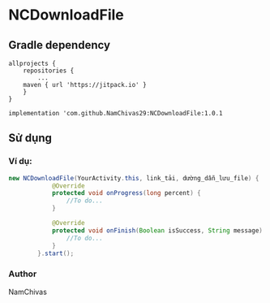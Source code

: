 # NCDownloadFile


## Gradle dependency

```
allprojects {
    repositories {
        ...
	maven { url 'https://jitpack.io' }
	}
}
```

```
implementation 'com.github.NamChivas29:NCDownloadFile:1.0.1
```
## Sử dụng

### Ví dụ:
```java
new NCDownloadFile(YourActivity.this, link_tải, dường_dẫn_lưu_file) {
            @Override
            protected void onProgress(long percent) {
                //To do...
            }

            @Override
            protected void onFinish(Boolean isSuccess, String message) {
            	//To do...
            }
        }.start();
```

### Author
NamChivas
